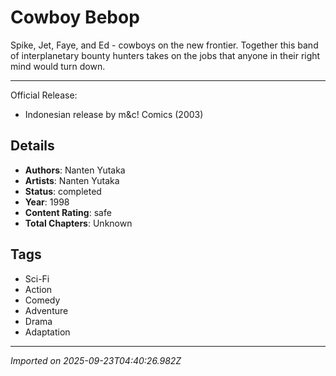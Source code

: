# Cowboy Bebop

Spike, Jet, Faye, and Ed - cowboys on the new frontier. Together this band of interplanetary bounty hunters takes on the jobs that anyone in their right mind would turn down.

---
Official Release:
- Indonesian release by m&c! Comics (2003)

## Details
- **Authors**: Nanten Yutaka
- **Artists**: Nanten Yutaka
- **Status**: completed
- **Year**: 1998
- **Content Rating**: safe
- **Total Chapters**: Unknown

## Tags
- Sci-Fi
- Action
- Comedy
- Adventure
- Drama
- Adaptation

---
*Imported on 2025-09-23T04:40:26.982Z*
